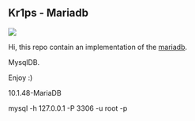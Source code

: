 ## Kr1ps - Mariadb
![](http://kr1ps.com/wp-content/uploads/2020/03/navigate-to-start-letter-k-sign-180x180.png)

Hi, this repo contain an implementation of the [mariadb](https://hub.docker.com/_/mariadb). 


MysqlDB.

Enjoy  :)



10.1.48-MariaDB

mysql -h 127.0.0.1 -P 3306 -u root -p
